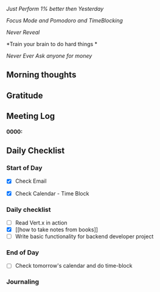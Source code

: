 *Just Perform 1% better then Yesterday*
 
 *Focus Mode and Pomodoro and TimeBlocking* 

 *Never Reveal*
 
*Train your brain to do hard things *

*Never Ever Ask anyone for money*


## Morning thoughts

## Gratitude

## Meeting Log

#### 0000:


## Daily Checklist 

### Start of Day

- [x] Check Email
- [x] Check Calendar - Time Block


### Daily checklist
- [ ] Read Vert.x in action
- [x] [[how to take notes from books]]
- [ ] Write basic functionality for backend developer project

### End of Day
- [ ] Check tomorrow's calendar and do time-block


### Journaling 



